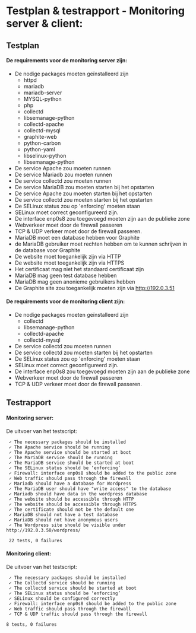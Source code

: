 # Testplan & testrapport - Monitoring server & client:

## Testplan
#### De requirements voor de monitoring server zijn:

- De nodige packages moeten geïnstalleerd zijn
  - httpd
  - mariadb
  - mariadb-server
  - MYSQL-python
  - php
  - collectd
  - libsemanage-python
  - collectd-apache
  - collectd-mysql
  - graphite-web
  - python-carbon
  - python-yaml
  - libselinux-python
  - libsemanage-python
- De service Apache zou moeten runnen
- De service Mariadb zou moeten runnen
- De service collectd zou moeten runnen
- De service MariaDB zou moeten starten bij het opstarten
- De service Apache zou moeten starten bij het opstarten
- De service collectd zou moeten starten bij het opstarten
- De SELinux status zou op 'enforcing' moeten staan
- SELinux moet correct geconfigureerd zijn.
- De interface enp0s8 zou toegevoegd moeten zijn aan de publieke zone
- Webverkeer moet door de firewall passeren
- TCP & UDP verkeer moet door de firewall passeren.
- MariaDB moet een database hebben voor Graphite
- de MariaDB gebruiker moet rechten hebben om te kunnen schrijven in de database voor Graphite
- De website moet toegankelijk zijn via HTTP
- De website moet toegankelijk zijn via HTTPS
- Het certificaat mag niet het standaard certificaat zijn
- MariaDB mag geen test database hebben
- MariaDB mag geen anonieme gebruikers hebben
- De Graphite site zou toegankelijk moeten zijn via http://192.0.3.51

#### De requirements voor de monitoring client zijn:

- De nodige packages moeten geïnstalleerd zijn
  - collectd
  - libsemanage-python
  - collectd-apache
  - collectd-mysql
- De service collectd zou moeten runnen
- De service collectd zou moeten starten bij het opstarten
- De SELinux status zou op 'enforcing' moeten staan
- SELinux moet correct geconfigureerd zijn.
- De interface enp0s8 zou toegevoegd moeten zijn aan de publieke zone
- Webverkeer moet door de firewall passeren
- TCP & UDP verkeer moet door de firewall passeren.


## Testrapport

#### Monitoring server:
De uitvoer van het testscript:
```
 ✓ The necessary packages should be installed
 ✓ The Apache service should be running
 ✓ The Apache service should be started at boot
 ✓ The MariaDB service should be running
 ✓ The MariaDB service should be started at boot
 ✓ The SELinux status should be ‘enforcing’
 ✓ Firewall: interface enp0s8 should be added to the public zone
 ✓ Web traffic should pass through the firewall
 ✓ Mariadb should have a database for Wordpress
 ✓ The MariaDB user should have "write access" to the database
 ✓ Mariadb should have data in the wordpress database
 ✓ The website should be accessible through HTTP
 ✓ The website should be accessible through HTTPS
 ✓ The certificate should not be the default one
 ✓ MariaDB should not have a test database
 ✓ MariaDB should not have anonymous users
 ✓ The Wordpress site should be visible under http://192.0.3.50/wordpress/
 
 22 tests, 0 failures
 ```

#### Monitoring client:
De uitvoer van het testscript:
```
 ✓ The necessary packages should be installed
 ✓ The Collectd service should be running
 ✓ The collectd service should be started at boot
 ✓ The SELinux status should be ‘enforcing’
 ✓ SELinux should be configured correctly
 ✓ Firewall: interface enp0s8 should be added to the public zone
 ✓ Web traffic should pass through the firewall
 ✓ TCP & UDP traffic should pass through the firewall

8 tests, 0 failures
```

